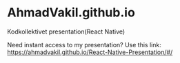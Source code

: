 # AhmadVakil.github.io
Kodkollektivet presentation(React Native)

Need instant access to my presentation? 
Use this link: https://ahmadvakil.github.io/React-Native-Presentation/#/
